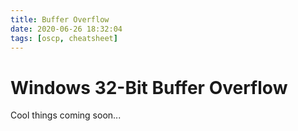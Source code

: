 ```yaml
---
title: Buffer Overflow
date: 2020-06-26 18:32:04
tags: [oscp, cheatsheet]
---
```


# Windows 32-Bit Buffer Overflow

Cool things coming soon...